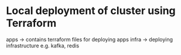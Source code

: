 # Local deployment of cluster using Terraform

apps -> contains terraform files for deploying apps
infra -> deploying infrastructure  e.g. kafka, redis